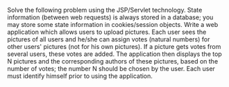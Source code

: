 Solve the following problem using the JSP/Servlet technology. State information (between web requests) is always stored in a database; you may store some state information in cookies/session objects. Write a web application which allows users to upload pictures. Each user sees the pictures of all users and he/she can assign votes (natural numbers) for other users' pictures (not for his own pictures). If a picture gets votes from several users, these votes are added. The application then displays the top N pictures and the corresponding authors of these pictures, based on the number of votes; the number N should be chosen by the user. Each user must identify himself prior to using the application.